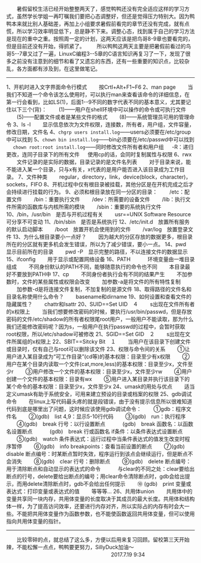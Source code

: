 　　暑假留校生活已经开始整整两天了，感觉鸭鸭还没有完全适应这样的学习方式，虽然学长学姐一再叮嘱我们要把心态调整好，但还是觉得压力特别大。因为鸭鸭本来就比别人基础差，再加上小组要求暑假前看完的章节还没有完成，就有点慌，所以学习效率明显低下，总是静不下来。调整心态，找到属于自己的学习方法是现在的重中之重。按照周一定的计划，这两天应该是把鸟哥8-9章也要看完的，但是目前还没有开始，得抓紧了。
　　所以鸭鸭这两天主要是把暑假前看过的鸟哥5--7章又过了一遍，LinuxC编程3--5章的C语言知识再复习了一下，发现了很多之前没有注意到的细节和看了又遗忘的东西，还有一些重要的知识点，比较杂乱，各方面都有涉及到，在这里做笔记。

----------
1、开机时进入文字界面命令行模式
　　按Crtl+Alt+F1~F6
2、man page
　　当我们不知道一个命令该怎么使用时，可以执行man来查看该命令的详细信息，在第一行会看到，比如LS(1)，后面1--9不同的数字代表不同的基本意义，尤其要记住以下三个(背)：
　　(1)——用户在shell环境中可以操作的命令或可执行文件
　　(5)——配置文件或者是某些文件的格式
　　(8)——系统管理员可用的管理命令
3、ls -l
　　显示信息依次为文件权限，连接数，所有者，用户组，文件容量，修改日期，文件名
4、`chgrp users install.log`——users必须要在/etc/group中可以找到
5、`chown bin install.log`——bin必须要在/etc/passwd中可以找到
　   `chown root:root install.log`——同时修改文件所有者和用户组
　   -R：递归更改，连同子目录下的所有文件
　   使用cp的话，会同时复制属性与权限
6、rwx
　　文件记录的是实际的数据，目录记录的是文件名列表
　　对于目录来说，能不能进入某一个目录，只与x有关，x代表的是用户能否进入该目录成为工作目录。
7、文件种类
　　regular，directory，link，device(block，character)，sockets，FIFO
8、开机过程中仅有根目录被挂载，其他分区是在开机完成之后才会持续进行挂载的行为。
9、必须和根目录放在同一分区的目录：
　　/etc：配置文件
　　/bin：重要执行文件
　　/dev：所需要的设备文件
　　/lib：执行文件所需的函数库与内核所需的模块
　　/sbin：重要的系统执行文件
10、/bin，/usr/bin　是否与开机过程有关
　　usr==UNIX Software Resource 可分享不可变动
11、/bin/sbin　是否是系统执行
12、/etc/init.d　放置所有服务的默认启动脚本
　　/boot　放置开机会使用到的文件
　　/var/log　放置登录文件
13、为什么根目录要小一点好？
　　因为越大的分区存放的数据更多，根目录所在的分区就有更多机会发生错误，所以为了减少错误，要小一点。
14、pwd　显示目前所在的目录
　　pwd -P　显示完整的路径，不以连接文件的数据显示
15、ifconfig
　　用于显示或配置网络设备
16、PATH　
　　环境变量由一堆目录组成
　　不同身份默认的PATH不同，能够随意执行的命令也不同
　　本目录最好不要放到PATH中
17、cp
　　不同身份者执行会有不同的结果产生
　　不加参数时，文件的某些属性或权限会改变
　　加参数-a是将文件的所有特性复制
　　加参数-d是将连接文件复制，不加复制的是源文件
18、取得路径的文件名和目录名称使用什么命令？
　　basename和dirname
19、如何设置和查看文件的隐藏属性？
　　chattr和lsattr
20、SUID==Set UID　４
　　s出现在文件所有者的x权限上
　　当我们想要修改密码的时候，要执行/usr/bin/passwd，但是存放密码的文件/etc/shadow的所有者权限尾root用户，一般用户不能读取，那为什么我们还能修改密码呢？因为s，一般用户在执行passwd的过程中，会暂时获取root权限，所以/etc/shadow可被修改
21、SGID==Set GID　２
　　s出现在文件所属组的x权限上
22、SBIT==Sitcky Bit　１
　　当用户在该目录下创建文件或目录时，仅有自己与root可以删除该文件
23、权限与命令间的关系
　　①让用户进入某目录成为“可工作目录”(cd等)的基本权限：目录至少有x权限
　　②用户在某个目录内读取一个文件(cat,more,less)的基本权限：目录至少x，文件至少r
　　③用户修改一个文件的基本权限：目录至少x，文件至少rw
　　④用户创建一个文件的基本权限：目录有wx
　　⑤用户进入某目录并执行该目录下的某个命令的基本权限：目录至少x，文件至少x
24、umask的用处与优点
　　适当定义umask有助于系统安全，可用来建立预设的目录或档案的权限
25、gdb调试命令
　　在linux上写代码最头疼的就是段错误，由于没有提示信息所以很难知道代码到底是哪里出了问题，这时候应该使用gdb调试命令：
　　①gdb：程序文件名
　　②(gdb)　list 4,9：显示5-10行代码
　　③(gdb)　run：执行程序
　　④(gdb)　break 行号：以行设置断点
　　　(gdb)　break 函数名：以函数名设置断点
　　　(gdb)　break  行或函数名  if条件：以条件表达式设置断点
　　⑤(gdb)　watch 条件表达式：运行过程中当条件表达式的值发生改变时程序暂停
　　⑥(gdb)　info breakpoints：查看当前设置的断点
　　⑦(gdb)　disable 断点编号：时某断点暂时失效，程序运行到该点会继续运行，但是断点不会消失
　　⑧(gdb)　clear 行号：删除断点
　　⑨(gdb)　delete 断点编号：用于清除断点和自动显示的表达式的命令
　　　与clear的不同之处：clear要给出断点的行号，delete要给出断点的编号；用clear命令清除断点时，gdb会给出提示，而用delete清除断点时，gdb不会给出任何提示
　　⑩ (gdb)　print 变量或表达式：打印变量或表达式的值
　　等等等...
26、共用体union
　　共用体中的变量共享同一块内存，共用体变量的长度取决于其成员的最大长度。共用体和结构体一样，为了提高访问效率，还要进行内存对齐，所以实际占的内存有时会大一些。不能把共用体变量作为函数参数，也不能使函数返回共用体变量，但可以使用指向共用体变量的指针。

----------
　　比较零碎的点，就总结了这么多，方便以后用来复习回顾。留校第三天开始辣，不能松懈一点点，鸭鸭要更努力，SillyDuck加油～
　　　　　　　　　　　　　　　　　　　　2017.7.19 9:34
